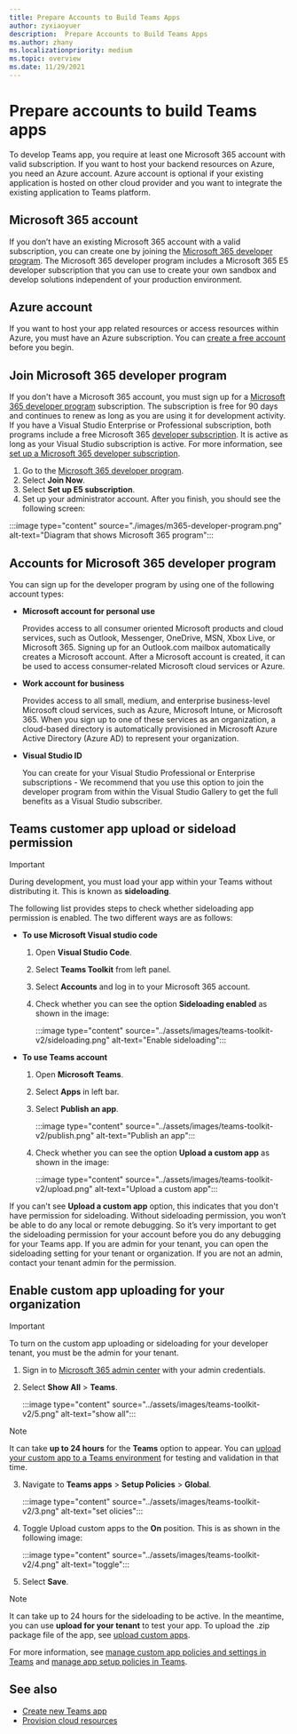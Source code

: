 ```yaml
---
title: Prepare Accounts to Build Teams Apps
author: zyxiaoyuer
description:  Prepare Accounts to Build Teams Apps
ms.author: zhany
ms.localizationpriority: medium
ms.topic: overview
ms.date: 11/29/2021
---
```



# Prepare accounts to build Teams apps

To develop Teams app, you require at least one Microsoft 365 account with valid subscription. If you want to host your backend resources on Azure, you need an Azure account. Azure account is optional if your existing application is hosted on other cloud provider and you want to integrate the existing application to Teams platform.

## Microsoft 365 account

If you don’t have an existing Microsoft 365 account with a valid subscription, you can create one by joining the [Microsoft 365 developer program](https://developer.microsoft.com/microsoft-365/dev-program). The Microsoft 365 developer program includes a Microsoft 365 E5 developer subscription that you can use to create your own sandbox and develop solutions independent of your production environment.

## Azure account

If you want to host your app related resources or access resources within Azure, you must have an Azure subscription. You can [create a free account](https://azure.microsoft.com/free/) before you begin.

## Join Microsoft 365 developer program

If you don't have a Microsoft 365 account, you must sign up for a [Microsoft 365 developer program](https://developer.microsoft.com/microsoft-365/dev-program) subscription. The subscription is free for 90 days and continues to renew as long as you are using it for development activity. If you have a Visual Studio Enterprise or Professional subscription, both programs include a free Microsoft 365 [developer subscription](https://aka.ms/MyVisualStudioBenefits). It is active as long as your Visual Studio subscription is active. For more information, see [set up a Microsoft 365 developer subscription](https://developer.microsoft.com/microsoft-365/dev-program).

1. Go to the [Microsoft 365 developer program](https://developer.microsoft.com/microsoft-365/dev-program).
2. Select **Join Now**.
3. Select **Set up E5 subscription**.
4. Set up your administrator account. After you finish, you should see the following screen:

:::image type="content" source="./images/m365-developer-program.png" alt-text="Diagram that shows Microsoft 365 program":::

## Accounts for Microsoft 365 developer program

You can sign up for the developer program by using one of the following account types:

* **Microsoft account for personal use**

  Provides access to all consumer oriented Microsoft products and cloud services, such as Outlook, Messenger, OneDrive, MSN, Xbox Live, or Microsoft 365. Signing up for an Outlook.com mailbox automatically creates a Microsoft account. After a Microsoft account is created, it can be used to access consumer-related Microsoft cloud services or Azure.

* **Work account for business**

  Provides access to all small, medium, and enterprise business-level Microsoft cloud services, such as Azure, Microsoft Intune, or Microsoft 365. When you sign up to one of these services as an organization, a cloud-based directory is automatically provisioned in Microsoft Azure Active Directory (Azure AD) to represent your organization.

* **Visual Studio ID**

  You can create for your Visual Studio Professional or Enterprise subscriptions - We recommend that you use this option to join the developer program from within the Visual Studio Gallery to get the full benefits as a Visual Studio subscriber.

## Teams customer app upload or sideload permission

> [!IMPORTANT]
> During development, you must load your app within your Teams without distributing it. This is known as **sideloading**.

The following list provides steps to check whether sideloading app permission is enabled. The two different ways are as follows:

* **To use Microsoft Visual studio code**

    1. Open **Visual Studio Code**.
    1. Select **Teams Toolkit** from left panel.
    1. Select **Accounts** and log in to your Microsoft 365 account.
    1. Check whether you can see the option **Sideloading enabled** as shown in the image:

       :::image type="content" source="../assets/images/teams-toolkit-v2/sideloading.png" alt-text="Enable sideloading":::

* **To use Teams account**

    1. Open **Microsoft Teams**.
    2. Select **Apps** in left bar.
    3. Select **Publish an app**.

       :::image type="content" source="../assets/images/teams-toolkit-v2/publish.png" alt-text="Publish an app":::

    4. Check whether you can see the option **Upload a custom app** as shown in the image:

       :::image type="content" source="../assets/images/teams-toolkit-v2/upload.png" alt-text="Upload a custom app":::

If you can't see **Upload a custom app** option, this indicates that you don't have permission for sideloading. Without sideloading permission, you won’t be able to do any local or remote debugging. So it’s very important to get the sideloading permission for your account before you do any debugging for your Teams app. If you are admin for your tenant, you can open the sideloading setting for your tenant or organization. If you are not an admin, contact your tenant admin for the permission.

## Enable custom app uploading for your organization

> [!IMPORTANT]
> To turn on the custom app uploading or sideloading for your developer tenant, you must be the admin for your tenant.

1. Sign in to [Microsoft 365 admin center](https://admin.microsoft.com/Adminportal/Home?source=applauncher#/homepage#/) with your admin credentials.

2. Select **Show All** > **Teams**.

   :::image type="content" source="../assets/images/teams-toolkit-v2/5.png" alt-text="show all":::

> [!NOTE]
> It can take **up to 24 hours** for the **Teams** option to appear. You can [upload your custom app to a Teams environment](/microsoftteams/upload-custom-apps) for testing and validation in that time.

3. Navigate to **Teams apps** > **Setup Policies** > **Global**.

   :::image type="content" source="../assets/images/teams-toolkit-v2/3.png" alt-text="set olicies":::

4. Toggle Upload custom apps to the **On** position. This is as shown in the following image:

   :::image type="content" source="../assets/images/teams-toolkit-v2/4.png" alt-text="toggle":::

5. Select **Save**.

> [!Note]
> It can take up to 24 hours for the sideloading to be active. In the meantime, you can use **upload for your tenant** to test your app. To upload the .zip package file of the app, see [upload custom apps](/microsoftteams/teams-app-setup-policies).

For more information, see [manage custom app policies and settings in Teams](/microsoftteams/teams-custom-app-policies-and-settings) and [manage app setup policies in Teams](/microsoftteams/teams-app-setup-policies).

## See also

* [Create new Teams app](create-new-project.md)
* [Provision cloud resources](provision.md)
